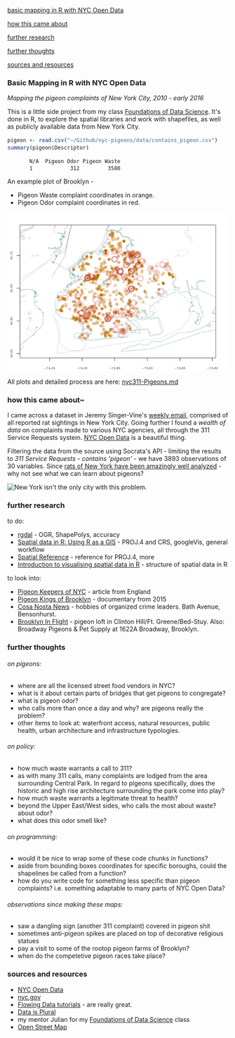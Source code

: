 [basic mapping in R with NYC Open Data](nyc-pigeons#basic-mapping-in-r-with-nyc-open-data)

[how this came about](nyc-pigeons#how-this-came-about)

[further research](nyc-pigeons#further-research)

[further thoughts](nyc-pigeons#further-thoughts)

[sources and resources](nyc-pigeons#sources-and-resources)

### Basic Mapping in R with NYC Open Data

_Mapping the pigeon complaints of New York City, 2010 - early 2016_

This is a little side project from my class 
[Foundations of Data Science](https://www.springboard.com/workshops/data-science). It's done in R, to explore the spatial libraries and work with shapefiles, as well as publicly available data from New York City. 

``` r
pigeon <- read.csv("~/Github/nyc-pigeons/data/contains_pigeon.csv")
summary(pigeon$Descriptor)
```
	       N/A  Pigeon Odor Pigeon Waste 
           1          	312         3580

An example plot of Brooklyn - 

- Pigeon Waste complaint coordinates in orange.
- Pigeon Odor complaint coordinates in red.

![Brooklyn Pigeon Complain Coordinates](nyc311-Pigeons_files/figure-markdown_github/BK-1.png "Brooklyn Pigeon Complain Coordinates")

All plots and detailed process are here: [nyc311-Pigeons.md](https://github.com/mozzarellaV8/nyc-pigeons/blob/first/nyc311-Pigeons.md)

### how this came about~

I came across a dataset in Jeremy Singer-Vine's [weekly email](https://tinyletter.com/data-is-plural), comprised of all reported rat sightings in New York City. Going further I found a _wealth of data_ on complaints made to various NYC agencies, all through the 311 Service Requests system. [NYC Open Data](https://nycopendata.socrata.com/data) is a beautiful thing.

Filtering the data from the source using Socrata's API - limiting the results to _311 Service Requests - contains 'pigeon'_ - we have 3893 observations of 30 variables. Since [rats of New York have been amazingly well analyzed](http://www.ncbi.nlm.nih.gov/pmc/articles/PMC4157232/) - why not see what we can learn about pigeons?

![New York isn't the only city with this problem.](http://pi.mozzarella.website/pigeon-rat.jpg)

### further research

to do:

- [rgdal](https://cran.r-project.org/web/packages/rgdal/rgdal.pdf) - OGR, ShapePolys, accuracy
- [Spatial data in R: Using R as a GIS](https://pakillo.github.io/R-GIS-tutorial/) - PROJ.4 and CRS, googleVis, general workflow
- [Spatial Reference](http://www.spatialreference.org/) - reference for PROJ.4, more
- [Introduction to visualising spatial data in R](https://cran.r-project.org/doc/contrib/intro-spatial-rl.pdf) - structure of spatial data in R

to look into: 

- [Pigeon Keepers of NYC](http://www.dailymail.co.uk/news/article-2184738/Meet-pigeon-keepers-NYC-Men-practise-centuries-old-art-birds-precious-pesky.html) - article from England
- [Pigeon Kings of Brooklyn](http://www.imdb.com/title/tt2294767/fullcredits/) - documentary from 2015
- [Cosa Nosta News](http://www.cosanostranews.com/2014/07/spero-bred-racing-pigeons-and-gangsters.html) - hobbies of organized crime leaders. Bath Avenue, Bensonhurst. 
- [Brooklyn In Flight](http://fort-greene.thelocal.nytimes.com/2010/01/15/jewels-of-the-rooftop/) - pigeon loft in Clinton Hill/Ft. Greene/Bed-Stuy. Also: Broadway Pigeons & Pet Supply at 1622A Broadway, Brooklyn. 

### further thoughts

###### on pigeons:

-   where are all the licensed street food vendors in NYC?
-   what is it about certain parts of bridges that get pigeons to congregate?
-   what is pigeon odor?
-   who calls more than once a day and why? are pigeons really the problem?
-   other items to look at: waterfront access, natural resources, public health, urban architecture and infrastructure typologies.

###### on policy:

- how much waste warrants a call to 311?
- as with many 311 calls, many complaints are lodged from the area surrounding Central Park. 
In regard to pigeons specifically, does the historic and high rise architecture surrounding the park come into play?
- how much waste warrants a legitimate threat to health? 
- beyond the Upper East/West sides, who calls the most about waste? about odor?
- what does this odor smell like? 

###### on programming:

-   would it be nice to wrap some of these code chunks in functions?
-   aside from bounding boxes coordinates for specific boroughs, could the shapelines be called from a function?
-   how do you write code for something less specific than pigeon complaints? i.e. something adaptable to many parts of NYC Open Data? 

###### observations since making these maps:

-   saw a dangling sign (another 311 complaint) covered in pigeon shit
-   sometimes anti-pigeon spikes are placed on top of decorative religious statues
-   pay a visit to some of the rootop pigeon farms of Brooklyn?
-   when do the competetive pigeon races take place?


### sources and resources

- [NYC Open Data](https://nycopendata.socrata.com/)
- [nyc.gov](http://www1.nyc.gov/site/planning/data-maps/open-data/districts-download-metadata.page)
- [Flowing Data tutorials](http://flowingdata.com) - are really great.
- [Data is Plural](https://tinyletter.com/data-is-plural)
- my mentor Julian for my [Foundations of Data Science](https://www.springboard.com/workshops/data-science) class
- [Open Street Map](http://openstreetmapdata.com/)


